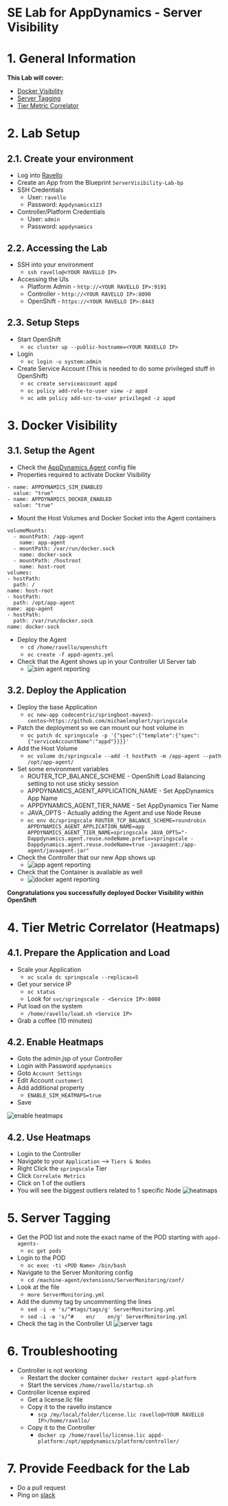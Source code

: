 SE Lab for AppDynamics - Server Visibility
======
# 1. General Information
**This Lab will cover:**
* [Docker Visibility]
* [Server Tagging]
* [Tier Metric Correlator]

# 2. Lab Setup
## 2.1. Create your environment
* Log into [Ravello]
* Create an App from the Blueprint ```ServerVisibility-Lab-bp```
* SSH Credentials
  * User: ```ravello```
  * Password: ```Appdynamics123```
* Controller/Platform Credentials
  * User: ```admin```
  * Password: ```appdynamics```

## 2.2. Accessing the Lab
* SSH into your environment
  * ```ssh ravello@<YOUR RAVELLO IP>```
* Accessing the UIs
  * Platform Admin - ```http://<YOUR RAVELLO IP>:9191```
  * Controller - ```http://<YOUR RAVELLO IP>:8090```
  * OpenShift - ```https://<YOUR RAVELLO IP>:8443```

## 2.3. Setup Steps
* Start OpenShift
  * ```oc cluster up --public-hostname=<YOUR RAVELLO IP>```
* Login
  * ```oc login -u system:admin```
* Create Service Account (This is needed to do some privileged stuff in OpenShift)
  * ```oc create serviceaccount appd```
  * ```oc policy add-role-to-user view -z appd```
  * ```oc adm policy add-scc-to-user privileged -z appd```

# 3. Docker Visibility
## 3.1. Setup the Agent
* Check the [AppDynamics Agent] config file
* Properties required to activate Docker Visibility  

```
- name: APPDYNAMICS_SIM_ENABLED
  value: "true"
- name: APPDYNAMICS_DOCKER_ENABLED
  value: "true"
```
* Mount the Host Volumes and Docker Socket into the Agent containers

```
volumeMounts:
  - mountPath: /app-agent
    name: app-agent
  - mountPath: /var/run/docker.sock
    name: docker-sock
  - mountPath: /hostroot
    name: host-root
volumes:
- hostPath:
  path: /
name: host-root
- hostPath:
  path: /opt/app-agent
name: app-agent
- hostPath:
  path: /var/run/docker.sock
name: docker-sock
```
* Deploy the Agent
  * ```cd /home/ravello/openshift```
  * ```oc create -f appd-agents.yml```
* Check that the Agent shows up in your Controller UI Server tab
  * ![sim agent reporting](img/sim_agent_reporting.png)

## 3.2. Deploy the Application
* Deploy the base Application
  * ```oc new-app codecentric/springboot-maven3-centos~https://github.com/michaelenglert/springscale```
* Patch the deployment so we can mount our host volume in
  * ```oc patch dc springscale -p '{"spec":{"template":{"spec":{"serviceAccountName":"appd"}}}}'```
* Add the Host Volume
  * ```oc volume dc/springscale --add -t hostPath -m /app-agent --path /opt/app-agent/```
* Set some environment variables
  * ROUTER_TCP_BALANCE_SCHEME - OpenShift Load Balancing setting to not use sticky session
  * APPDYNAMICS_AGENT_APPLICATION_NAME - Set AppDynamics App Name
  * APPDYNAMICS_AGENT_TIER_NAME - Set AppDynamics Tier Name
  * JAVA_OPTS - Actually adding the Agent and use Node Reuse
  * ```oc env dc/springscale ROUTER_TCP_BALANCE_SCHEME=roundrobin APPDYNAMICS_AGENT_APPLICATION_NAME=app APPDYNAMICS_AGENT_TIER_NAME=springscale JAVA_OPTS="-Dappdynamics.agent.reuse.nodeName.prefix=springscale -Dappdynamics.agent.reuse.nodeName=true -javaagent:/app-agent/javaagent.jar"```
* Check the Controller that our new App shows up
  * ![app agent reporting](img/app_agent_reporting.png)
* Check that the Container is available as well
  * ![docker agent reporting](img/docker_agent_reporting.png)

**Congratulations you successfully deployed Docker Visibility within OpenShift**

# 4. Tier Metric Correlator (Heatmaps)
## 4.1. Prepare the Application and Load
* Scale your Application
  * ```oc scale dc springscale --replicas=5```
* Get your service IP
  * ```oc status```
  * Look for ```svc/springscale - <Service IP>:8080```
* Put load on the system
  * ```/home/ravello/load.sh <Service IP>```
* Grab a coffee (10 minutes)

## 4.2. Enable Heatmaps
* Goto the admin.jsp of your Controller
* Login with Password ```appdynamics```
* Goto ```Account Settings```
* Edit Account ```customer1```
* Add additional property
  * ```ENABLE_SIM_HEATMAPS=true```
* Save

![enable heatmaps](img/enable_heatmaps.png)

## 4.2. Use Heatmaps
* Login to the Controller
* Navigate to your ```Application``` --> ```Tiers & Nodes```
* Right Click the ```springscale``` Tier
* Click ```Correlate Metrics```
* Click on 1 of the outliers
* You will see the biggest outliers related to 1 specific Node
![heatmaps](img/heatmaps.png)

# 5. Server Tagging
* Get the POD list and note the exact name of the POD starting with ```appd-agents-```
  * ```oc get pods```
* Login to the POD
  * ```oc exec -ti <POD Name> /bin/bash```
* Navigate to the Server Monitoring config
  * ```cd /machine-agent/extensions/ServerMonitoring/conf/```
* Look at the file
  * ```more ServerMonitoring.yml```
* Add the dummy tag by uncommenting the lines
  * ```sed -i -e 's/^#tags/tags/g' ServerMonitoring.yml```
  * ```sed -i -e 's/^#    en/    en/g' ServerMonitoring.yml```
* Check the tag in the Controller UI
![server tags](img/server_tags.png)

# 6. Troubleshooting
* Controller is not working
  * Restart the docker container ```docker restart appd-platform```
  * Start the services ```/home/ravello/startup.sh```
* Controller license expired
  * Get a license.lic file
  * Copy it to the ravello instance
    * ```scp /my/local/folder/license.lic ravello@<YOUR RAVELLO IP>/home/ravello/```
  * Copy it to the Controller
    * ```docker cp /home/ravello/license.lic appd-platform:/opt/appdynamics/platform/controller/```

# 7. Provide Feedback for the Lab

* Do a pull request
* Ping on [slack]

[AppDynamics Agent]: /openshift/appd-agents.yml
[Tier Metric Correlator]: https://docs.appdynamics.com/display/latest/Tier+Metric+Correlator
[Server Tagging]: https://docs.appdynamics.com/display/latest/Server+Tagging
[Docker Visibility]: https://docs.appdynamics.com/display/latest/Integrated+Docker+Visibility
[ravello]: https://cloud.ravellosystems.com/
[slack]: https://appdynamics.slack.com/messages/@michael.englert
